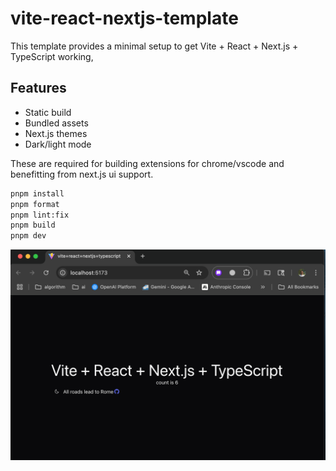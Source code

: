 # vite-react-nextjs-template

This template provides a minimal setup to get Vite + React + Next.js + TypeScript working,

## Features

+ Static build
+ Bundled assets
+ Next.js themes
+ Dark/light mode
  
These are required for building extensions for chrome/vscode and benefitting from next.js ui support.

```bash
pnpm install
pnpm format
pnpm lint:fix
pnpm build
pnpm dev
```

![Vite + React + Next.js + TypeScript](docs/vite-react-nextjs-ts.png)